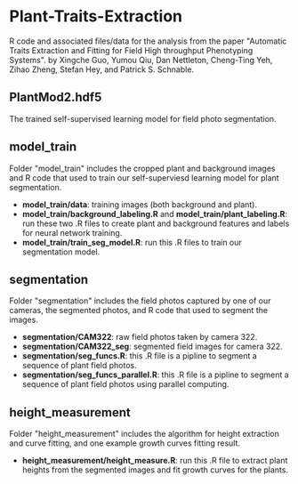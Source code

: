 # Plant-Traits-Extraction

R code and associated files/data for the analysis from the paper "Automatic Traits Extraction and Fitting for Field High throughput Phenotyping Systems". by Xingche Guo, Yumou Qiu, Dan Nettleton, Cheng-Ting Yeh, Zihao Zheng, Stefan Hey, and Patrick S. Schnable.

## PlantMod2.hdf5
The trained self-supervised learning model for field photo segmentation.

## model_train
Folder "model_train" includes the cropped plant and background images and R code that used to train our self-superviesd learning model for plant segmentation.

* **model_train/data**: training images (both background and plant).
* **model_train/background_labeling.R** and **model_train/plant_labeling.R**: run these two .R files to create plant and background features and labels for neural network training.
* **model_train/train_seg_model.R**: run this .R files to train our segmentation model.

## segmentation
Folder "segmentation" includes the field photos captured by one of our cameras, the segmented photos, and R code that used to segment the images.

* **segmentation/CAM322**: raw field photos taken by camera 322.
* **segmentation/CAM322_seg**: segmented field images for camera 322.
* **segmentation/seg_funcs.R**: this .R file is a pipline to segment a sequence of plant field photos.
* **segmentation/seg_funcs_parallel.R**: this .R file is a pipline to segment a sequence of plant field photos using parallel computing.

## height_measurement
Folder "height_measurement" includes the algorithm for height extraction and curve fitting, and one example growth curves fitting result.

* **height_measurement/height_measure.R**: run this .R file to extract plant heights from the segmented images and fit growth curves for the plants.
